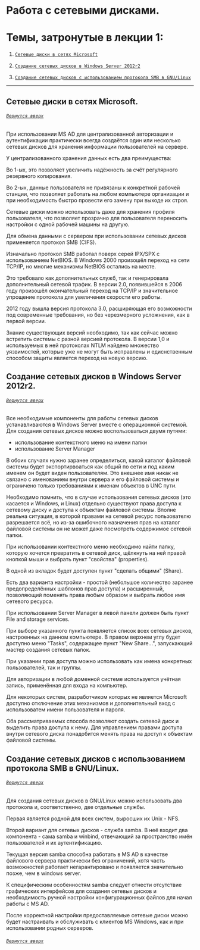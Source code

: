 # Работа с сетевыми дисками.

# Темы, затронутые в лекции 1: 

1. [`Сетевые диски в сетях Microsoft`](https://github.com/Shin0kari/System-administration/new/main/lections#%D1%81%D0%B5%D1%82%D0%B5%D0%B2%D1%8B%D0%B5-%D0%B4%D0%B8%D1%81%D0%BA%D0%B8-%D0%B2-%D1%81%D0%B5%D1%82%D1%8F%D1%85-microsoft)

1. [`Создание сетевых дисков в Windows Server 2012r2`](https://github.com/Shin0kari/System-administration/new/main/lections#%D1%81%D0%BE%D0%B7%D0%B4%D0%B0%D0%BD%D0%B8%D0%B5-%D1%81%D0%B5%D1%82%D0%B5%D0%B2%D1%8B%D1%85-%D0%B4%D0%B8%D1%81%D0%BA%D0%BE%D0%B2-%D0%B2-windows-server-2012r2)

1. [`Создание сетевых дисков с использованием протокола SMB в GNU/Linux`](https://github.com/Shin0kari/System-administration/new/main/lections#%D1%81%D0%BE%D0%B7%D0%B4%D0%B0%D0%BD%D0%B8%D0%B5-%D1%81%D0%B5%D1%82%D0%B5%D0%B2%D1%8B%D1%85-%D0%B4%D0%B8%D1%81%D0%BA%D0%BE%D0%B2-%D1%81-%D0%B8%D1%81%D0%BF%D0%BE%D0%BB%D1%8C%D0%B7%D0%BE%D0%B2%D0%B0%D0%BD%D0%B8%D0%B5%D0%BC-%D0%BF%D1%80%D0%BE%D1%82%D0%BE%D0%BA%D0%BE%D0%BB%D0%B0-smb-%D0%B2-gnulinux)

***

## Сетевые диски в сетях Microsoft.
###### [`Вернутся вверх`](https://github.com/Shin0kari/System-administration/new/main/lections#%D1%82%D0%B5%D0%BC%D1%8B-%D0%B7%D0%B0%D1%82%D1%80%D0%BE%D0%BD%D1%83%D1%82%D1%8B%D0%B5-%D0%B2-%D0%BB%D0%B5%D0%BA%D1%86%D0%B8%D0%B8-1)

При использовании MS AD для централизованной авторизации и аутентификации практически всегда создаётся один или несколько сетевых дисков для хранения информации пользователей на сервере.

У централизованного хранения данных есть два преимущества:

Во 1-ых, это позволяет увеличить надёжность за счёт регулярного резервного копирования. 

Во 2-ых, данные пользователя не привязаны к конкретной рабочей станции, что позволяет работать на любом компьютере организации и при необходимость быстро провести его замену при выходе их строя.

Сетевые диски можно использовать даже для хранения профиля пользователя, что позволяет прозрачно для пользователя переносить настройки с одной рабочей машины на другую. 

Для обмена данными с сервером при использовании сетевых дисков применяется протокол SMB (CIFS).

Изначально протокол SMB работал поверх серей IPX/SPX с использованием NetBIOS. В Windows 2000 произошёл переход на сети TCP/IP, но многие механизмы NetBIOS остались на месте. 

Это требовало как дополнительных служб, так и генерировала дополнительный сетевой трафик. В версии 2.0, появившейся в 2006 году произошёл окончательный переход на TCP/IP и значительное упрощение протокола для увеличения скорости его работы.

 2012 году вышла версия протокола 3.0, расширяющая его возможности под современные требования, но без черезмерного усложнения, как в первой версии.

Знание существующих версий необходимо, так как сейчас можно встретить системы с разной версией протокола. В версии 1,0 и используемых в ней протоколах NTLM найдено множество уязвимостей, которые уже не могут быть исправлены и едиснственным способом защиты является переход на новую версию.

## Создание сетевых дисков в Windows Server 2012r2.
###### [`Вернутся вверх`](https://github.com/Shin0kari/System-administration/new/main/lections#%D1%82%D0%B5%D0%BC%D1%8B-%D0%B7%D0%B0%D1%82%D1%80%D0%BE%D0%BD%D1%83%D1%82%D1%8B%D0%B5-%D0%B2-%D0%BB%D0%B5%D0%BA%D1%86%D0%B8%D0%B8-1)

Все необходимые компоненты для работы сетевых дисков устанавливаются в Windows Server вместе с операционной системой. Для создания сетевых дисков можно воспользоваться двумя путями:

* использование контекстного меню на имени папки
* использование Server Manager

В обоих случаях нужно заранее определиться, какой каталог файловой системы будет экспортирвоаться как общий по сети и под каким именем он будет виден пользователям. Это внешнее имя никак не связано с именованием внутри сервера и его файловой системы и ограничено только требованиями к именам объектов в UNC пути.

Необходимо помнить, что в случае использования сетевых дисков (это касается и Windows, и Linux) отдельно существуют права доступа к сетевому диску и доступа к объектам файловой системы. Вполне реальна ситуация, в которой правами на сетевой ресурс пользователю разрешается всё, но из-за ошибочного назначения прав на каталог файловой системы он не может даже посмотреть содержимое сетевой папки.

При использовании контекстного меню необходимо найти папку, которую хочется превратить в сетевой диск, щёлкнуть на ней правой кнопкой мыши и выбрать пункт "свойства" (properties).

В одной из вкладок будет доступен пункт "сделать общими" (Share). 

Есть два варианта настройки - простой (небольшое количество заранее предопределённых шаблонов прав доступа) и расширенный, позволяющий поменять права любым образом и выбрать любое имя сетевого ресурса. 

При использовании Server Manager в левой панели должен быть пункт File and storage services.

При выборе указанного пункта появляется список всех сетевых дисков, настроенных на данном компьютере. В правом верхнем углу будет доступно меню "Tasks", содержащее пункт "New Share...", запускающий мастер создания сетевых папок.

При указании прав доступа можно использовать как имена конкретных пользователей, так и группы.

Для авторизации в любой доменной системе используется учётная запись, применённая для входа на компьютер. 

Для некоторых систем, разработчиком которых не является Microsoft доступно отключение этих механизмов и дополнительный вход с использоватем имени пользователя и пароля.

Оба рассматриваемых способа позволяют создать сетевой диск и выделить права доступа к нему. Для управлением правами доступа внутри сетевого диска понадобится менять права на доступ к объектам файловой системы.

## Создание сетевых дисков с использованием протокола SMB в GNU/Linux.
###### [`Вернутся вверх`](https://github.com/Shin0kari/System-administration/new/main/lections#%D1%82%D0%B5%D0%BC%D1%8B-%D0%B7%D0%B0%D1%82%D1%80%D0%BE%D0%BD%D1%83%D1%82%D1%8B%D0%B5-%D0%B2-%D0%BB%D0%B5%D0%BA%D1%86%D0%B8%D0%B8-1)

Для создания сетевых дисков в GNU/Linux можно использовать два протокола и, соответственно, две отдельные службы.

Первая является родной для всех систем, выросших их Unix - NFS. 

Второй вариант для сетевых дисков - служба samba. В неё входит два компонента - сама samba и winbind, отвечающий за пространство имён пользователей и их аутентификацию. 

Текущая версия samba способна работать в MS AD в качестве файлового сервера практически без ограничений, хотя часть возможностей работает негарантировано и появляется значительно позже, чем в windows server.

К специфическим особенностям samba следует отнести отсутствие графических интерфейсов для создания сетевых дисков и необходимость ручной настройки конфигурационных файлов для начал работы с MS AD. 

После корректной настройки предоставляемые сетевые диски можно будет настраивать и обслуживать с клиентов MS Windows, как и при использовании родных серверов.

###### [`Вернутся вверх`](https://github.com/Shin0kari/System-administration/new/main/lections#%D1%82%D0%B5%D0%BC%D1%8B-%D0%B7%D0%B0%D1%82%D1%80%D0%BE%D0%BD%D1%83%D1%82%D1%8B%D0%B5-%D0%B2-%D0%BB%D0%B5%D0%BA%D1%86%D0%B8%D0%B8-1)
